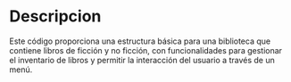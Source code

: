 # Descripcion
Este código proporciona una estructura básica para una biblioteca que contiene libros de ficción y no ficción, con funcionalidades para gestionar el inventario de libros y permitir la interacción del usuario a través de un menú.
